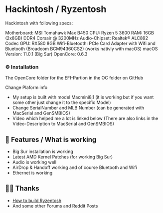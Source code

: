 # Hackintosh / Ryzentosh

Hackintosh with following specs:

Motherboard: MSI Tomahawk Max B450
CPU: Ryzen 5 3600
RAM: 16GB (2x8GB) DDR4 Corsair @ 3200MHz
Audio-Chipset: Realtek® ALC892 Codec
GPU: RX580 8GB
Wifi-Bluetooth: PCIe Card Adapter with Wifi and Bluetooth (Broadcom BCM94360CS2) (works nativly with macOS)
macOS Version: 11.0.1 (Big Sur)
OpenCore: 0.6.3

### ⚙️ Installation
The OpenCore folder for the EFI-Partion in the OC folder on GitHub

Change Plaform info
* My setup is built with model Macmini8,1 (it is working but if you want some other just change it to the specific Model)
* Change SerialNumber and MLB Number (can be generated with MacSerial and GenSMBIOS)
* Video which helped me a lot is linked below (There are also links in the Video-Description to MacSerial and GenSMBIOS)

## 🔨 Features / What is working
* Big Sur installation is working
* Latest AMD Kernel Patches (for working Big Sur)
* Audio is working well
* AirDrop & Handoff working and of course Bluetooth and Wifi
* Ethernet is working

## 🙏🏻 Thanks
* [How to build Ryzentosh](https://www.youtube.com/watch?v=j1ItPlQYAj8)
* And some other Forums and Reddit Posts